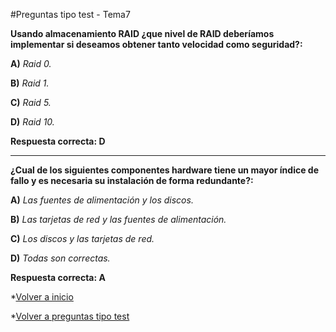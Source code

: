 #Preguntas tipo test - Tema7


**Usando almacenamiento RAID ¿que nivel de RAID deberíamos implementar si deseamos obtener tanto velocidad como seguridad?:**

**A)** *Raid 0.*


**B)** *Raid 1.*


**C)** *Raid 5.*


**D)** *Raid 10.*


**Respuesta correcta: D**

****

**¿Cual de los siguientes componentes hardware tiene un mayor índice de fallo y es necesaria su instalación de forma redundante?:**

**A)** *Las fuentes de alimentación y los discos.*


**B)** *Las tarjetas de red y las fuentes de alimentación.*


**C)** *Los discos y las tarjetas de red.*


**D)** *Todas son correctas.*


**Respuesta correcta: A**


*[Volver a inicio](../../../)

*[Volver a preguntas tipo test](../../../Preguntas_Test)
